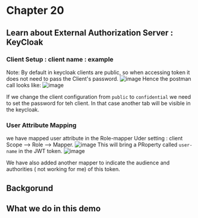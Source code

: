 # Chapter 20

## Learn about External Authorization Server : KeyCloak

### Client Setup : client name : example
Note: By default in keycloak clients are public, so when accessing token it does not need to pass the Client's password. 
![image](https://user-images.githubusercontent.com/8110582/141687011-572b21a4-dd75-4de3-a2d4-d4b30ffb82d4.png)
Hence the postman call looks like:
![image](https://user-images.githubusercontent.com/8110582/141687077-7e20cd1b-fb84-498a-98d8-38fccd262fe6.png)

If we change the client  configuration from `public` to `confidential` we need to set the password for teh client. In that case another tab will be visible in the keycloak.

### User Attribute Mapping
we have mapped user attribute in the Role-mapper Uder setting  : client Scope --> Role --> Mapper.
![image](https://user-images.githubusercontent.com/8110582/141687277-9376d1ce-5075-421b-a5ca-57bc03b84243.png)
This will bring a PRoperty called `user-name` in the JWT token.
![image](https://user-images.githubusercontent.com/8110582/141687312-baf7cca0-b8c8-426d-b696-684859e8e355.png)

We have also added another mapper to indicate the audience and authorities ( not working for me) of this token. 

## Backgorund

## What we do in this demo 

